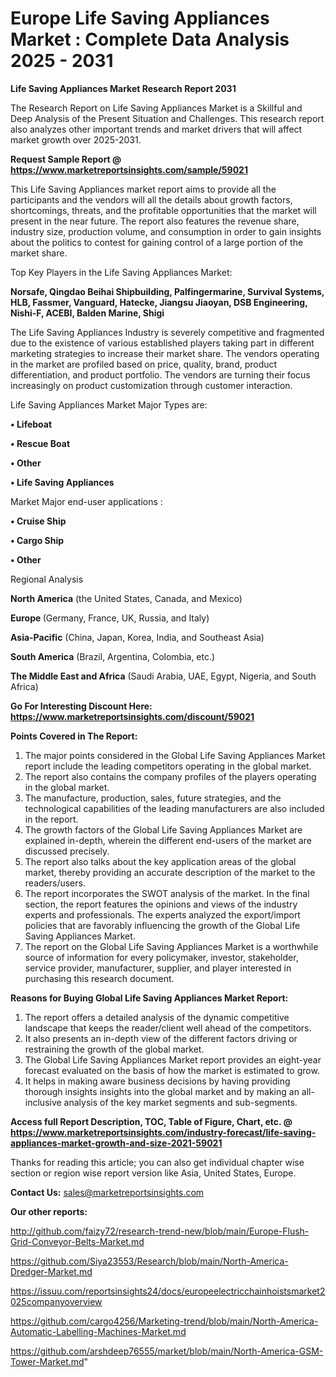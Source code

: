  # Europe Life Saving Appliances Market : Complete Data Analysis 2025 - 2031

<strong>Life Saving Appliances Market Research Report 2031</strong>

The Research Report on Life Saving Appliances Market is a Skillful and Deep Analysis of the Present Situation and Challenges. This research report also analyzes other important trends and market drivers that will affect market growth over 2025-2031.

<strong>Request Sample Report @ <a href=https://www.marketreportsinsights.com/sample/59021>https://www.marketreportsinsights.com/sample/59021</a></strong>

This Life Saving Appliances market report aims to provide all the participants and the vendors will all the details about growth factors, shortcomings, threats, and the profitable opportunities that the market will present in the near future. The report also features the revenue share, industry size, production volume, and consumption in order to gain insights about the politics to contest for gaining control of a large portion of the market share.

Top Key Players in the Life Saving Appliances Market:

<strong>Norsafe, Qingdao Beihai Shipbuilding, Palfingermarine, Survival Systems, HLB, Fassmer, Vanguard, Hatecke, Jiangsu Jiaoyan, DSB Engineering, Nishi-F, ACEBI, Balden Marine, Shigi</strong>

The Life Saving Appliances Industry is severely competitive and fragmented due to the existence of various established players taking part in different marketing strategies to increase their market share. The vendors operating in the market are profiled based on price, quality, brand, product differentiation, and product portfolio. The vendors are turning their focus increasingly on product customization through customer interaction.

Life Saving Appliances Market Major Types are:

<strong>• Lifeboat

• Rescue Boat

• Other

• Life Saving Appliances</strong>

Market Major end-user applications :

<strong>• Cruise Ship

• Cargo Ship

• Other</strong>

Regional Analysis

</u><strong><b>North America</b></strong> (the United States, Canada, and Mexico)

<strong><b>Europe </b></strong>(Germany, France, UK, Russia, and Italy)

<strong><b>Asia-Pacific</b></strong> (China, Japan, Korea, India, and Southeast Asia)

<strong><b>South America</b></strong> (Brazil, Argentina, Colombia, etc.)

<strong><b>The Middle East and Africa</b></strong> (Saudi Arabia, UAE, Egypt, Nigeria, and South Africa)

<strong>Go For Interesting Discount Here: <a href=https://www.marketreportsinsights.com/discount/59021>https://www.marketreportsinsights.com/discount/59021</a></strong>

<strong>Points Covered in The Report:</strong>
<ol>
  <li>The major points considered in the Global Life Saving Appliances Market report include the leading competitors operating in the global market.</li>
  <li>The report also contains the company profiles of the players operating in the global market.</li>
  <li>The manufacture, production, sales, future strategies, and the technological capabilities of the leading manufacturers are also included in the report.</li>
  <li>The growth factors of the Global Life Saving Appliances Market are explained in-depth, wherein the different end-users of the market are discussed precisely.</li>
  <li>The report also talks about the key application areas of the global market, thereby providing an accurate description of the market to the readers/users.</li>
  <li>The report incorporates the SWOT analysis of the market. In the final section, the report features the opinions and views of the industry experts and professionals. The experts analyzed the export/import policies that are favorably influencing the growth of the Global Life Saving Appliances Market.</li>
  <li>The report on the Global Life Saving Appliances Market is a worthwhile source of information for every policymaker, investor, stakeholder, service provider, manufacturer, supplier, and player interested in purchasing this research document.</li>
</ol>
<strong>Reasons for Buying Global Life Saving Appliances Market Report:</strong>

<ol>
  <li>The report offers a detailed analysis of the dynamic competitive landscape that keeps the reader/client well ahead of the competitors.</li>
  <li>It also presents an in-depth view of the different factors driving or restraining the growth of the global market.</li>
  <li>The Global Life Saving Appliances Market report provides an eight-year forecast evaluated on the basis of how the market is estimated to grow.</li>
  <li>It helps in making aware business decisions by having providing thorough insights insights into the global market and by making an all-inclusive analysis of the key market segments and sub-segments.</li>
</ol>
<strong>Access full Report Description, TOC, Table of Figure, Chart, etc. @ <a href=https://www.marketreportsinsights.com/industry-forecast/life-saving-appliances-market-growth-and-size-2021-59021>https://www.marketreportsinsights.com/industry-forecast/life-saving-appliances-market-growth-and-size-2021-59021</a></strong>


Thanks for reading this article; you can also get individual chapter wise section or region wise report version like Asia, United States, Europe.

<strong>Contact Us:</strong>
sales@marketreportsinsights.com

<strong>Our other reports:</strong>

<a href=http://github.com/faizy72/research-trend-new/blob/main/Europe-Flush-Grid-Conveyor-Belts-Market.md>http://github.com/faizy72/research-trend-new/blob/main/Europe-Flush-Grid-Conveyor-Belts-Market.md</a>

<a href=https://github.com/Siya23553/Research/blob/main/North-America-Dredger-Market.md>https://github.com/Siya23553/Research/blob/main/North-America-Dredger-Market.md</a>

<a href=https://issuu.com/reportsinsights24/docs/europeelectricchainhoistsmarket2025companyoverview>https://issuu.com/reportsinsights24/docs/europeelectricchainhoistsmarket2025companyoverview</a>

<a href=https://github.com/cargo4256/Marketing-trend/blob/main/North-America-Automatic-Labelling-Machines-Market.md>https://github.com/cargo4256/Marketing-trend/blob/main/North-America-Automatic-Labelling-Machines-Market.md</a>

<a href=https://github.com/arshdeep76555/market/blob/main/North-America-GSM-Tower-Market.md>https://github.com/arshdeep76555/market/blob/main/North-America-GSM-Tower-Market.md</a>"
